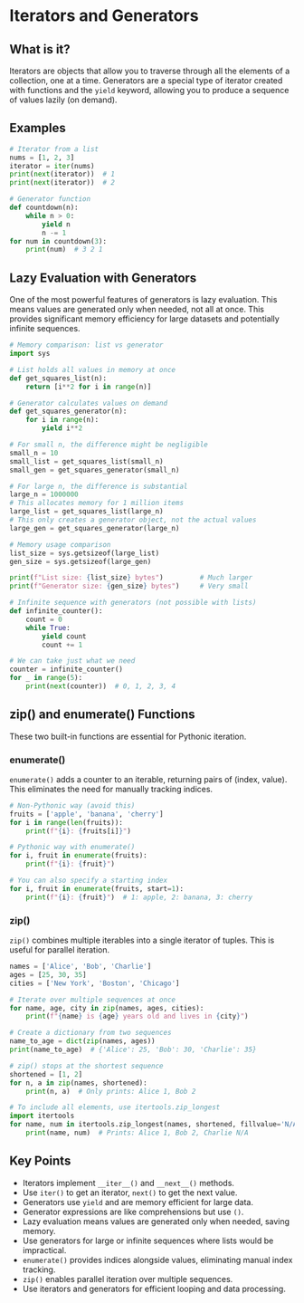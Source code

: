 # Iterators and Generators

## What is it?

Iterators are objects that allow you to traverse through all the elements of a collection, one at a time. Generators are a special type of iterator created with functions and the `yield` keyword, allowing you to produce a sequence of values lazily (on demand).

## Examples

```python
# Iterator from a list
nums = [1, 2, 3]
iterator = iter(nums)
print(next(iterator))  # 1
print(next(iterator))  # 2

# Generator function
def countdown(n):
    while n > 0:
        yield n
        n -= 1
for num in countdown(3):
    print(num)  # 3 2 1
```

## Lazy Evaluation with Generators

One of the most powerful features of generators is lazy evaluation. This means values are generated only when needed, not all at once. This provides significant memory efficiency for large datasets and potentially infinite sequences.

```python
# Memory comparison: list vs generator
import sys

# List holds all values in memory at once
def get_squares_list(n):
    return [i**2 for i in range(n)]

# Generator calculates values on demand
def get_squares_generator(n):
    for i in range(n):
        yield i**2

# For small n, the difference might be negligible
small_n = 10
small_list = get_squares_list(small_n)
small_gen = get_squares_generator(small_n)

# For large n, the difference is substantial
large_n = 1000000
# This allocates memory for 1 million items
large_list = get_squares_list(large_n)  
# This only creates a generator object, not the actual values
large_gen = get_squares_generator(large_n)

# Memory usage comparison
list_size = sys.getsizeof(large_list)
gen_size = sys.getsizeof(large_gen)

print(f"List size: {list_size} bytes")         # Much larger
print(f"Generator size: {gen_size} bytes")     # Very small

# Infinite sequence with generators (not possible with lists)
def infinite_counter():
    count = 0
    while True:
        yield count
        count += 1

# We can take just what we need
counter = infinite_counter()
for _ in range(5):
    print(next(counter))  # 0, 1, 2, 3, 4
```

## zip() and enumerate() Functions

These two built-in functions are essential for Pythonic iteration.

### enumerate()

`enumerate()` adds a counter to an iterable, returning pairs of (index, value). This eliminates the need for manually tracking indices.

```python
# Non-Pythonic way (avoid this)
fruits = ['apple', 'banana', 'cherry']
for i in range(len(fruits)):
    print(f"{i}: {fruits[i]}")

# Pythonic way with enumerate()
for i, fruit in enumerate(fruits):
    print(f"{i}: {fruit}")

# You can also specify a starting index
for i, fruit in enumerate(fruits, start=1):
    print(f"{i}: {fruit}")  # 1: apple, 2: banana, 3: cherry
```

### zip()

`zip()` combines multiple iterables into a single iterator of tuples. This is useful for parallel iteration.

```python
names = ['Alice', 'Bob', 'Charlie']
ages = [25, 30, 35]
cities = ['New York', 'Boston', 'Chicago']

# Iterate over multiple sequences at once
for name, age, city in zip(names, ages, cities):
    print(f"{name} is {age} years old and lives in {city}")

# Create a dictionary from two sequences
name_to_age = dict(zip(names, ages))
print(name_to_age)  # {'Alice': 25, 'Bob': 30, 'Charlie': 35}

# zip() stops at the shortest sequence
shortened = [1, 2]
for n, a in zip(names, shortened):
    print(n, a)  # Only prints: Alice 1, Bob 2

# To include all elements, use itertools.zip_longest
import itertools
for name, num in itertools.zip_longest(names, shortened, fillvalue='N/A'):
    print(name, num)  # Prints: Alice 1, Bob 2, Charlie N/A
```

## Key Points

- Iterators implement `__iter__()` and `__next__()` methods.
- Use `iter()` to get an iterator, `next()` to get the next value.
- Generators use `yield` and are memory efficient for large data.
- Generator expressions are like comprehensions but use `()`.
- Lazy evaluation means values are generated only when needed, saving memory.
- Use generators for large or infinite sequences where lists would be impractical.
- `enumerate()` provides indices alongside values, eliminating manual index tracking.
- `zip()` enables parallel iteration over multiple sequences.
- Use iterators and generators for efficient looping and data processing.
